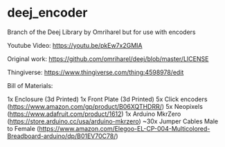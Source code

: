 # deej_encoder
Branch of the Deej Library by Omriharel but for use with encoders

Youtube Video: https://youtu.be/pkEw7x2GMIA

Original work: https://github.com/omriharel/deej/blob/master/LICENSE

Thingiverse: https://www.thingiverse.com/thing:4598978/edit

Bill of Materials:


1x Enclosure (3d Printed)
1x Front Plate (3d Printed)
5x Click encoders (https://www.amazon.com/gp/product/B06XQTHDRR/)
5x Neopixels (https://www.adafruit.com/product/1612)
1x Arduino MkrZero (https://store.arduino.cc/usa/arduino-mkrzero)
~30x Jumper Cables Male to Female (https://www.amazon.com/Elegoo-EL-CP-004-Multicolored-Breadboard-arduino/dp/B01EV70C78/)

